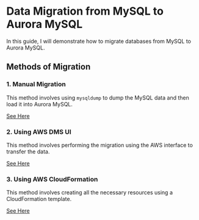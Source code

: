 # Data Migration from MySQL to Aurora MySQL

In this guide, I will demonstrate how to migrate databases from MySQL to Aurora MySQL.

## Methods of Migration

### 1. Manual Migration

This method involves using `mysqldump` to dump the MySQL data and then load it into Aurora MySQL.

[See Here](./manualMigration/ReadMe.md)

### 2. Using AWS DMS UI

This method involves performing the migration using the AWS interface to transfer the data.

[See Here](./about/usage.md)

### 3. Using AWS CloudFormation

This method involves creating all the necessary resources using a CloudFormation template.

[See Here](./cloudformation/ReadMe.md)